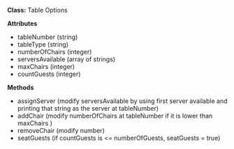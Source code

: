 **Class:**
Table Options

**Attributes**
* tableNumber (string)
* tableType (string)
* numberOfChairs (integer)
* serversAvailable (array of strings)
* maxChairs (integer)
* countGuests (integer)

**Methods**
* assignServer (modify serversAvailable by using first server available and printing that string as the server at tableNumber)
* addChair (modify numberOfChairs at tableNumber if it is lower than maxChairs )
* removeChair (modify number)
* seatGuests (if countGuests is <= numberOfGuests, seatGuests = true)
